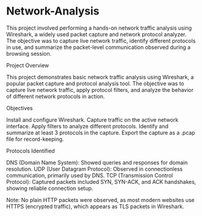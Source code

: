 # Network-Analysis
This project involved performing a hands-on network traffic analysis using Wireshark, a widely used packet capture and network protocol analyzer. The objective was to capture live network traffic, identify different protocols in use, and summarize the packet-level communication observed during a browsing session.

Project Overview

This project demonstrates basic network traffic analysis using Wireshark, a popular packet capture and protocol analysis tool. The objective was to capture live network traffic, apply protocol filters, and analyze the behavior of different network protocols in action.

 Objectives

Install and configure Wireshark.
Capture traffic on the active network interface.
Apply filters to analyze different protocols.
Identify and summarize at least 3 protocols in the capture.
Export the capture as a .pcap file for record-keeping.

 Protocols Identified

DNS (Domain Name System): Showed queries and responses for domain resolution.
UDP (User Datagram Protocol): Observed in connectionless communication, primarily used by DNS.
TCP (Transmission Control Protocol): Captured packets included SYN, SYN-ACK, and ACK handshakes, showing reliable connection setup.

Note: No plain HTTP packets were observed, as most modern websites use HTTPS (encrypted traffic), which appears as TLS packets in Wireshark.
